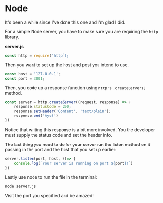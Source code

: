 # Node

It's been a while since I've done this one and I'm glad I did.

For a simple Node server, you have to make sure you are requiring the `http` library.

**server.js**

```javascript
const http = require('http`);
```

Then you want to set up the host and post you intend to use.

```javascript
const host = '127.0.0.1';
const port = 3001;
```

Then, you code up a response function using `http's` `.createServer()` method.

```javascript
const server = http.createServer((request, response) => {
    response.statusCode = 200;
    response.setHeader('Content', 'text/plain');
    response.end('Aye!')
})
```

Notice that writing this response is a bit more involved. You the developer must supply the status code and set the header info.

The last thing you need to do for your server run the listen method on it passing in the port and the host that you set up earlier:

```javascript
server.listen(port, host, ()=> {
    console.log(`Your server is running on port ${port}!`)
})
```

Lastly use node to run the file in the terminal:

```bash
node server.js
```

Visit the port you specified and be amazed!

